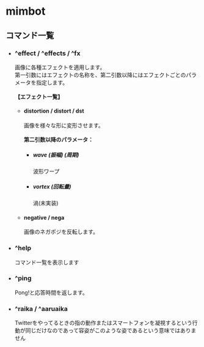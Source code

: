 # mimbot
## コマンド一覧

- ### ^effect / ^effects / ^fx  
    画像に各種エフェクトを適用します。  
    第一引数にはエフェクトの名称を、第二引数以降にはエフェクトごとのパラメータを指定します。  
    <br/>
    **【エフェクト一覧】**  
    - #### distortion / distort / dst  
        画像を様々な形に変形させます。  
        <br/>
        **第二引数以降のパラメータ：**  
        - ##### wave (振幅) (周期)  
            波形ワープ  
        - ##### vortex (回転量)  
            渦(未実装)

    - #### negative / nega  
        画像のネガポジを反転します。  

- ### ^help  
    コマンド一覧を表示します

- ### ^ping  
    Pong!と応答時間を返します。

- ### ^raika / ^aaruaika  
    Twitterをやってるときの指の動作またはスマートフォンを凝視するという行動が同じだけなのであって容姿がこのような姿であるという意味ではありません
